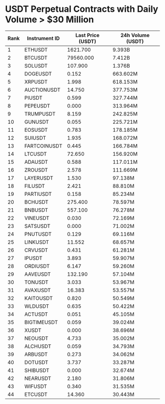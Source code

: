 # USDT Perpetual Contracts with Daily Volume > $30 Million

| Rank | Instrument ID | Last Price (USDT) | 24h Volume (USDT) |
|------|---------------|-------------------|-------------------|
| 1 | ETHUSDT | 1621.700 | 9.393B |
| 2 | BTCUSDT | 79560.000 | 7.412B |
| 3 | SOLUSDT | 107.900 | 1.376B |
| 4 | DOGEUSDT | 0.152 | 663.602M |
| 5 | XRPUSDT | 1.998 | 618.153M |
| 6 | AUCTIONUSDT | 14.750 | 377.753M |
| 7 | PIUSDT | 0.599 | 327.744M |
| 8 | PEPEUSDT | 0.000 | 313.964M |
| 9 | TRUMPUSDT | 8.159 | 242.825M |
| 10 | GUNUSDT | 0.055 | 225.721M |
| 11 | EOSUSDT | 0.783 | 178.185M |
| 12 | SUIUSDT | 1.935 | 168.072M |
| 13 | FARTCOINUSDT | 0.445 | 166.784M |
| 14 | LTCUSDT | 72.650 | 156.920M |
| 15 | ADAUSDT | 0.588 | 117.011M |
| 16 | ZROUSDT | 2.578 | 111.669M |
| 17 | LAYERUSDT | 1.530 | 97.138M |
| 18 | FILUSDT | 2.421 | 88.810M |
| 19 | PARTIUSDT | 0.158 | 85.234M |
| 20 | BCHUSDT | 275.400 | 78.597M |
| 21 | BNBUSDT | 557.100 | 76.278M |
| 22 | VINEUSDT | 0.030 | 72.169M |
| 23 | SATSUSDT | 0.000 | 71.002M |
| 24 | PNUTUSDT | 0.129 | 69.116M |
| 25 | LINKUSDT | 11.552 | 68.657M |
| 26 | CRVUSDT | 0.431 | 61.281M |
| 27 | IPUSDT | 3.893 | 59.907M |
| 28 | ORDIUSDT | 6.147 | 59.260M |
| 29 | AAVEUSDT | 132.190 | 57.104M |
| 30 | TONUSDT | 3.033 | 53.967M |
| 31 | AVAXUSDT | 16.383 | 53.557M |
| 32 | KAITOUSDT | 0.820 | 50.549M |
| 33 | WLDUSDT | 0.635 | 50.422M |
| 34 | ACTUSDT | 0.051 | 45.105M |
| 35 | BIGTIMEUSDT | 0.059 | 39.024M |
| 36 | XUSDT | 0.000 | 38.696M |
| 37 | NEOUSDT | 4.733 | 35.002M |
| 38 | ALCHUSDT | 0.059 | 34.793M |
| 39 | ARBUSDT | 0.273 | 34.062M |
| 40 | DOTUSDT | 3.737 | 33.287M |
| 41 | SHIBUSDT | 0.000 | 32.674M |
| 42 | NEARUSDT | 2.180 | 31.806M |
| 43 | WIFUSDT | 0.340 | 31.535M |
| 44 | ETCUSDT | 14.360 | 30.443M |
